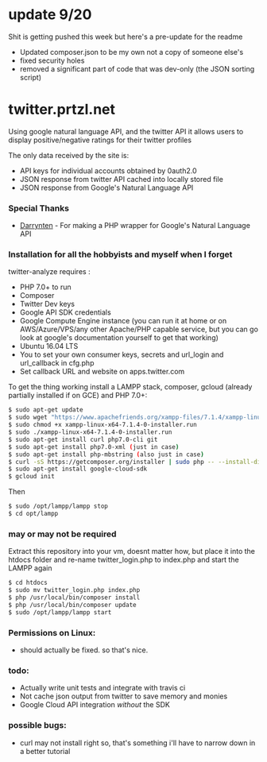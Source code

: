 
# update 9/20

Shit is getting pushed this week but here's a pre-update for the readme

 - Updated composer.json to be my own not a copy of someone else's
 - fixed security holes
 - removed a significant part of code that was dev-only (the JSON sorting script)

# twitter.prtzl.net

Using google natural language API, and the twitter API it allows users to display positive/negative ratings for their twitter profiles

The only data received by the site is:

  - API keys for individual accounts obtained by 0auth2.0
  - JSON response from twitter API cached into locally stored file
  - JSON response from Google's Natural Language API

### Special Thanks
* [Darrynten](https://github.com/darrynten/google-natural-language-php) - For making a PHP wrapper for Google's Natural Language API

### Installation for all the hobbyists and myself when I forget

twitter-analyze requires :
- PHP 7.0+ to run
- Composer
- Twitter Dev keys
- Google API SDK credentials 
- Google Compute Engine instance (you can run it at home or on AWS/Azure/VPS/any other Apache/PHP capable service, but you can go look at google's documentation yourself to get that working)
- Ubuntu 16.04 LTS
- You to set your own consumer keys, secrets and url_login and url_callback in cfg.php
- Set callback URL and website on apps.twitter.com

To get the thing working install a LAMPP stack, composer, gcloud (already partially installed if on GCE) and PHP 7.0+:

```sh
$ sudo apt-get update
$ sudo wget "https://www.apachefriends.org/xampp-files/7.1.4/xampp-linux-x64-7.1.4-0-installer.run"
$ sudo chmod +x xampp-linux-x64-7.1.4-0-installer.run 
$ sudo ./xampp-linux-x64-7.1.4-0-installer.run 
$ sudo apt-get install curl php7.0-cli git
$ sudo apt-get install php7.0-xml (just in case)
$ sudo apt-get install php-mbstring (also just in case)
$ curl -sS https://getcomposer.org/installer | sudo php -- --install-dir=/usr/local/bin --filename=composer
$ sudo apt-get install google-cloud-sdk
$ gcloud init
```

Then 

```sh
$ sudo /opt/lampp/lampp stop
$ cd opt/lampp
```




### may or may not be required
Extract this repository into your vm, doesnt matter how, but place it into the htdocs folder and re-name twitter_login.php to index.php and start the LAMPP again

```sh
$ cd htdocs
$ sudo mv twitter_login.php index.php
$ php /usr/local/bin/composer install
$ php /usr/local/bin/composer update
$ sudo /opt/lampp/lampp start
```


### Permissions on Linux:
 - should actually be fixed. so that's nice.

### todo:
- Actually write unit tests and integrate with travis ci
- Not cache json output from twitter to save memory and monies
- Google Cloud API integration *without* the SDK 

### possible bugs:
- curl may not install right so, that's something i'll have to narrow down in a better tutorial
